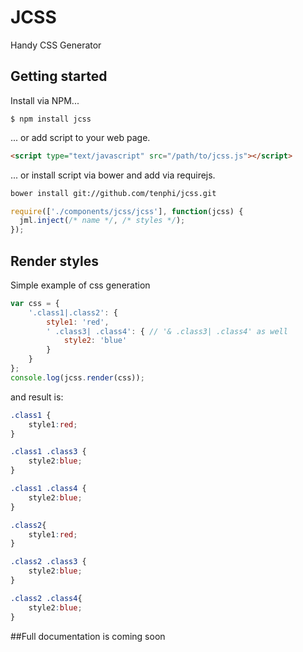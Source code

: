 JCSS
===

Handy CSS Generator

## Getting started
Install via NPM...

```
$ npm install jcss
```

... or add script to your web page.

```html
<script type="text/javascript" src="/path/to/jcss.js"></script>
```

... or install script via bower and add via requirejs.

```bash
bower install git://github.com/tenphi/jcss.git
```

```javascript
require(['./components/jcss/jcss'], function(jcss) {
  jml.inject(/* name */, /* styles */);
});
```

## Render styles

Simple example of css generation

```javascript
var css = {
    '.class1|.class2': {
        style1: 'red',
        ' .class3| .class4': { // '& .class3| .class4' as well
            style2: 'blue'
        }
    }
};
console.log(jcss.render(css));
```

and result is:

```css
.class1 {
    style1:red;
}

.class1 .class3 {
    style2:blue;
}

.class1 .class4 {
    style2:blue;
}

.class2{
    style1:red;
}

.class2 .class3 {
    style2:blue;
}

.class2 .class4{
    style2:blue;
}
```

##Full documentation is coming soon
